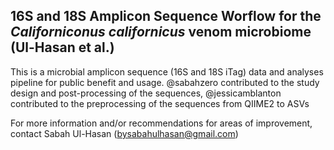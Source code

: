 ## 16S and 18S Amplicon Sequence Worflow for the *Californiconus californicus* venom microbiome (Ul-Hasan et al.)

This is a microbial amplicon sequence (16S and 18S iTag) data and analyses pipeline for public benefit and usage. 
@sabahzero contributed to the study design and post-processing of the sequences, 
@jessicamblanton contributed to the preprocessing of the sequences from QIIME2 to ASVs

For more information and/or recommendations for areas of improvement, contact Sabah Ul-Hasan (bysabahulhasan@gmail.com)
